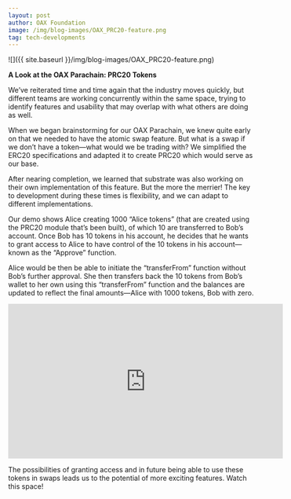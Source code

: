 ```yaml
---
layout: post
author: OAX Foundation
image: /img/blog-images/OAX_PRC20-feature.png
tag: tech-developments
---
```


![]({{ site.baseurl }}/img/blog-images/OAX_PRC20-feature.png)

<b>A Look at the OAX Parachain: PRC20 Tokens</b>

We’ve reiterated time and time again that the industry moves quickly, but different teams are working concurrently within the same space, trying to identify features and usability that may overlap with what others are doing as well.

When we began brainstorming for our OAX Parachain, we knew quite early on that we needed to have the atomic swap feature. But what is a swap if we don’t have a token—what would we be trading with? We simplified the ERC20 specifications and adapted it to create PRC20 which would serve as our base.

After nearing completion, we learned that substrate was also working on their own implementation of this feature. But the more the merrier! The key to development during these times is flexibility, and we can adapt to different implementations. 

Our demo shows Alice creating 1000 “Alice tokens” (that are created using the PRC20 module that’s been built), of which 10 are transferred to Bob’s account. Once Bob has 10 tokens in his account, he decides that he wants to grant access to Alice to have control of the 10 tokens in his account—known as the “Approve” function. 

Alice would be then be able to initiate the “transferFrom” function without Bob’s further approval. She then transfers back the 10 tokens from Bob’s wallet to her own using this “transferFrom” function and the balances are updated to reflect the final amounts—Alice with 1000 tokens, Bob with zero.

<iframe width="560" height="315" src="https://www.youtube.com/embed/FbIv2ioKPrQ" frameborder="0" allow="accelerometer; autoplay; encrypted-media; gyroscope; picture-in-picture" allowfullscreen></iframe>

The possibilities of granting access and in future being able to use these tokens in swaps leads us to the potential of more exciting features. Watch this space!

